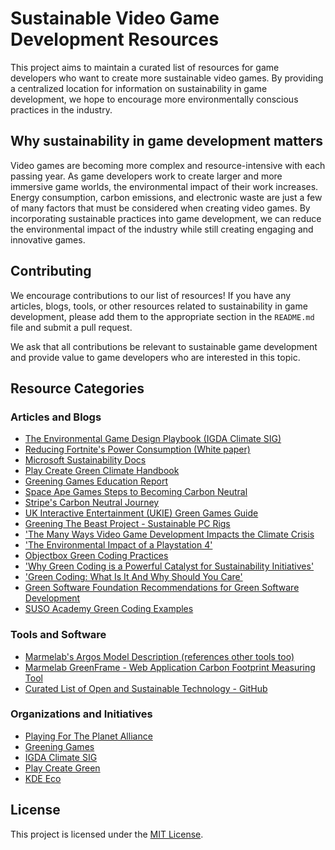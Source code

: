 # Sustainable Video Game Development Resources

This project aims to maintain a curated list of resources for game developers who want to create more sustainable video games. By providing a centralized location for information on sustainability in game development, we hope to encourage more environmentally conscious practices in the industry.

## Why sustainability in game development matters

Video games are becoming more complex and resource-intensive with each passing year. As game developers work to create larger and more immersive game worlds, the environmental impact of their work increases. Energy consumption, carbon emissions, and electronic waste are just a few of many factors that must be considered when creating video games. By incorporating sustainable practices into game development, we can reduce the environmental impact of the industry while still creating engaging and innovative games.

## Contributing

We encourage contributions to our list of resources! If you have any articles, blogs, tools, or other resources related to sustainability in game development, please add them to the appropriate section in the `README.md` file and submit a pull request. 

We ask that all contributions be relevant to sustainable game development and provide value to game developers who are interested in this topic.

## Resource Categories

### Articles and Blogs
- [The Environmental Game Design Playbook (IGDA Climate SIG)](https://igda-website.s3.us-east-2.amazonaws.com/wp-content/uploads/2022/04/06100719/EnvironmentalGameDesignPlaybook_Alpha_Release_Adj.pdf)
- [Reducing Fortnite's Power Consumption (White paper)](https://www.unrealengine.com/en-US/blog/white-paper-reducing-fortnite-s-power-consumption)
- [Microsoft Sustainability Docs](https://learn.microsoft.com/en-us/gaming/sustainability/sustainability-overview)
- [Play Create Green Climate Handbook](https://playcreategreen.org/reduce/)
- [Greening Games Education Report](http://greeningames.eu/greening-games-education-report/)
- [Space Ape Games Steps to Becoming Carbon Neutral](https://spaceapegames.com/green)
- [Stripe's Carbon Neutral Journey](https://increment.com/energy-environment/stripes-carbon-neutral-journey/)
- [UK Interactive Entertainment (UKIE) Green Games Guide](https://ukie.org.uk/greengamesguide)
- [Greening The Beast Project - Sustainable PC Rigs](https://sites.google.com/site/greeningthebeast/market-survey?authuser=0)
- ['The Many Ways Video Game Development Impacts the Climate Crisis](https://www.theverge.com/2020/5/5/21243285/video-games-climate-crisis-impact-xbox-playstation-developers)
- ['The Environmental Impact of a Playstation 4'](https://www.theverge.com/2019/12/5/20985330/ps4-sony-playstation-environmental-impact-carbon-footprint-manufacturing-25-anniversary)
- [Objectbox Green Coding Practices](https://objectbox.io/green-coding/)
- ['Why Green Coding is a Powerful Catalyst for Sustainability Initiatives'](https://www.ibm.com/cloud/blog/green-coding)
- ['Green Coding: What Is It And Why Should You Care'](https://geekflare.com/green-coding/)
- [Green Software Foundation Recommendations for Green Software Development](https://greensoftware.foundation/articles/10-recommendations-for-green-software-development)
- [SUSO Academy Green Coding Examples](https://www.suso.academy/en/2023/03/13/green-coding-the-5-most-important-basics-for-sustainable-software-development-with-code-examples/)

### Tools and Software
- [Marmelab's Argos Model Description (references other tools too)](https://marmelab.com/blog/2020/11/26/argos-sustainable-development.html)
- [Marmelab GreenFrame - Web Application Carbon Footprint Measuring Tool](https://greenframe.io)
- [Curated List of Open and Sustainable Technology - GitHub](https://github.com/protontypes/open-sustainable-technology)

### Organizations and Initiatives
- [Playing For The Planet Alliance](https://www.playing4theplanet.org/)
- [Greening Games](http://greeningames.eu)
- [IGDA Climate SIG](https://www.igdaclimatesig.org)
- [Play Create Green](https://playcreategreen.org/)
- [KDE Eco](https://eco.kde.org)

## License
This project is licensed under the [MIT License](https://codeberg.org/kreateer/sustainable-games-toolkit/src/branch/main/LICENSE).